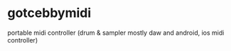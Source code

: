# gotcebbymidi
portable midi controller (drum & sampler mostly daw and android, ios midi controller)
